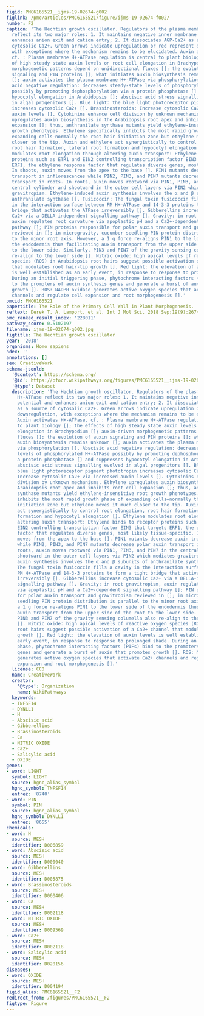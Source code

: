 ```yaml
---
figid: PMC6165521__ijms-19-02674-g002
figlink: /pmc/articles/PMC6165521/figure/ijms-19-02674-f002/
number: F2
caption: 'The Hechtian growth oscillator. Regulators of the plasma membrane H+-ATPase
  reflect its two major roles: 1. It maintains negative inner membrane potential and
  enhances anion exit and cation entry; 2. It dissociates AGP-Ca2+ as a source of
  cytosolic Ca2+. Green arrows indicate upregulation or red represent downregulation,
  with exceptions where the mechanism remains to be elucidated. Auxin activates H+-ATPase.
  cf. : Plasma membrane H+-ATPase regulation is central to plant biology []; the effects
  of high steady state auxin levels on root cell elongation in Brachypodium []; auxin-driven
  morphogenetic patterns depend on unidirectional fluxes []; the evolution of auxin
  signaling and PIN proteins []; what initiates auxin biosynthesis remains unknown
  []; auxin activates the plasma membrane H+-ATPase via phosphorylation []. Abscisic
  acid negative regulation: decreases steady-state levels of phosphorylated H+-ATPase
  possibly by promoting dephosphorylation via a protein phosphatase [] and suppresses
  hypocotyl elongation in Arabidopsis []; abscisic acid stress signalling evolved
  in algal progenitors []. Blue light: the blue light photoreceptor pigment phototropin
  increases cytosolic Ca2+ []. Brassinosteroids: Increase cytosolic Ca2+ via increased
  auxin levels []. Cytokinins enhance cell division by unknown mechanisms. Ethylene
  upregulates auxin biosynthesis in the Arabidopsis root apex and inhibits root cell
  expansion []; thus, anthranilate synthase mutants yield ethylene-insensitive root
  growth phenotypes. Ethylene specifically inhibits the most rapid growth phase of
  expanding cells—normally the root hair initiation zone but ethylene moves it much
  closer to the tip. Auxin and ethylene act synergistically to control root elongation,
  root hair formation, lateral root formation and hypocotyl elongation []. Ethylene
  modulates root elongation through altering auxin transport: Ethylene binds to receptor
  proteins such as ETR1 and EIN2 controlling transcription factor EIN3 that targets
  ERF1, the ethylene response factor that regulates diverse genes, most likely tissue-specific.
  In shoots, auxin moves from the apex to the base []. PIN1 mutants decrease auxin
  transport in inflorescences while PIN2, PIN3, and PIN7 mutants decrease polar auxin
  transport in roots. In roots, auxin moves rootward via PIN1, PIN3, and PIN7 in the
  central cylinder and shootward in the outer cell layers via PIN2 which mediates
  gravitropism. Ethylene-induced auxin synthesis involves the α and β subunits of
  anthranilate synthase []. Fusicoccin: The fungal toxin fusicoccin fills a cavity
  in the interaction surface between PM H+-ATPase and 14-3-3 proteins to form a tight
  bridge that activates the ATPase irreversibly []. Gibberellins increase cytosolic
  Ca2+ via a DELLA-independent signalling pathway []. Gravity: in root gravitropism,
  auxin regulates root curvature via apoplastic pH and a Ca2+-dependent signalling
  pathway []; PIN proteins responsible for polar auxin transport and gravitropism
  reviewed in []; in microgravity, cucumber seedling PIN protein distribution is parallel
  to the minor root axis. However, a 1 g force re-aligns PIN1 to the lower side of
  the endodermis thus facilitating auxin transport from the upper side of the root
  to the lower side. Similarly, PIN3 and PIN7 of the gravity sensing columella also
  re-align to the lower side []. Nitric oxide: high apical levels of reactive oxygen
  species (ROS) in Arabidopsis root hairs suggest possible activation of a Ca2+ channel
  that modulates root hair-tip growth []. Red light: the elevation of auxin levels
  is well established as an early event, in response to response to prolonged shade.
  During an initial triggering phase, phytochrome interacting factors (PIFs) bind
  to the promoters of auxin synthesis genes and generate a burst of auxin that promotes
  growth []. ROS: NADPH oxidase generates active oxygen species that activate Ca2+
  channels and regulate cell expansion and root morphogenesis [].'
pmcid: PMC6165521
papertitle: The Role of the Primary Cell Wall in Plant Morphogenesis.
reftext: Derek T. A. Lamport, et al. Int J Mol Sci. 2018 Sep;19(9):2674.
pmc_ranked_result_index: '228011'
pathway_score: 0.5102197
filename: ijms-19-02674-g002.jpg
figtitle: The Hechtian growth oscillator
year: '2018'
organisms: Homo sapiens
ndex: ''
annotations: []
seo: CreativeWork
schema-jsonld:
  '@context': https://schema.org/
  '@id': https://pfocr.wikipathways.org/figures/PMC6165521__ijms-19-02674-g002.html
  '@type': Dataset
  description: 'The Hechtian growth oscillator. Regulators of the plasma membrane
    H+-ATPase reflect its two major roles: 1. It maintains negative inner membrane
    potential and enhances anion exit and cation entry; 2. It dissociates AGP-Ca2+
    as a source of cytosolic Ca2+. Green arrows indicate upregulation or red represent
    downregulation, with exceptions where the mechanism remains to be elucidated.
    Auxin activates H+-ATPase. cf. : Plasma membrane H+-ATPase regulation is central
    to plant biology []; the effects of high steady state auxin levels on root cell
    elongation in Brachypodium []; auxin-driven morphogenetic patterns depend on unidirectional
    fluxes []; the evolution of auxin signaling and PIN proteins []; what initiates
    auxin biosynthesis remains unknown []; auxin activates the plasma membrane H+-ATPase
    via phosphorylation []. Abscisic acid negative regulation: decreases steady-state
    levels of phosphorylated H+-ATPase possibly by promoting dephosphorylation via
    a protein phosphatase [] and suppresses hypocotyl elongation in Arabidopsis [];
    abscisic acid stress signalling evolved in algal progenitors []. Blue light: the
    blue light photoreceptor pigment phototropin increases cytosolic Ca2+ []. Brassinosteroids:
    Increase cytosolic Ca2+ via increased auxin levels []. Cytokinins enhance cell
    division by unknown mechanisms. Ethylene upregulates auxin biosynthesis in the
    Arabidopsis root apex and inhibits root cell expansion []; thus, anthranilate
    synthase mutants yield ethylene-insensitive root growth phenotypes. Ethylene specifically
    inhibits the most rapid growth phase of expanding cells—normally the root hair
    initiation zone but ethylene moves it much closer to the tip. Auxin and ethylene
    act synergistically to control root elongation, root hair formation, lateral root
    formation and hypocotyl elongation []. Ethylene modulates root elongation through
    altering auxin transport: Ethylene binds to receptor proteins such as ETR1 and
    EIN2 controlling transcription factor EIN3 that targets ERF1, the ethylene response
    factor that regulates diverse genes, most likely tissue-specific. In shoots, auxin
    moves from the apex to the base []. PIN1 mutants decrease auxin transport in inflorescences
    while PIN2, PIN3, and PIN7 mutants decrease polar auxin transport in roots. In
    roots, auxin moves rootward via PIN1, PIN3, and PIN7 in the central cylinder and
    shootward in the outer cell layers via PIN2 which mediates gravitropism. Ethylene-induced
    auxin synthesis involves the α and β subunits of anthranilate synthase []. Fusicoccin:
    The fungal toxin fusicoccin fills a cavity in the interaction surface between
    PM H+-ATPase and 14-3-3 proteins to form a tight bridge that activates the ATPase
    irreversibly []. Gibberellins increase cytosolic Ca2+ via a DELLA-independent
    signalling pathway []. Gravity: in root gravitropism, auxin regulates root curvature
    via apoplastic pH and a Ca2+-dependent signalling pathway []; PIN proteins responsible
    for polar auxin transport and gravitropism reviewed in []; in microgravity, cucumber
    seedling PIN protein distribution is parallel to the minor root axis. However,
    a 1 g force re-aligns PIN1 to the lower side of the endodermis thus facilitating
    auxin transport from the upper side of the root to the lower side. Similarly,
    PIN3 and PIN7 of the gravity sensing columella also re-align to the lower side
    []. Nitric oxide: high apical levels of reactive oxygen species (ROS) in Arabidopsis
    root hairs suggest possible activation of a Ca2+ channel that modulates root hair-tip
    growth []. Red light: the elevation of auxin levels is well established as an
    early event, in response to response to prolonged shade. During an initial triggering
    phase, phytochrome interacting factors (PIFs) bind to the promoters of auxin synthesis
    genes and generate a burst of auxin that promotes growth []. ROS: NADPH oxidase
    generates active oxygen species that activate Ca2+ channels and regulate cell
    expansion and root morphogenesis [].'
  license: CC0
  name: CreativeWork
  creator:
    '@type': Organization
    name: WikiPathways
  keywords:
  - TNFSF14
  - DYNLL1
  - H
  - Abscisic acid
  - Gibberellins
  - Brassinosteroids
  - Ca
  - NITRIC OXIDE
  - Ca2+
  - Salicylic acid
  - OXIDE
genes:
- word: LIGHT
  symbol: LIGHT
  source: hgnc_alias_symbol
  hgnc_symbol: TNFSF14
  entrez: '8740'
- word: PIN
  symbol: PIN
  source: hgnc_alias_symbol
  hgnc_symbol: DYNLL1
  entrez: '8655'
chemicals:
- word: H
  source: MESH
  identifier: D006859
- word: Abscisic acid
  source: MESH
  identifier: D000040
- word: Gibberellins
  source: MESH
  identifier: D005875
- word: Brassinosteroids
  source: MESH
  identifier: D060406
- word: Ca
  source: MESH
  identifier: D002118
- word: NITRIC OXIDE
  source: MESH
  identifier: D009569
- word: Ca2+
  source: MESH
  identifier: D002118
- word: Salicylic acid
  source: MESH
  identifier: D020156
diseases:
- word: OXIDE
  source: MESH
  identifier: D004194
figid_alias: PMC6165521__F2
redirect_from: /figures/PMC6165521__F2
figtype: Figure
---
```


